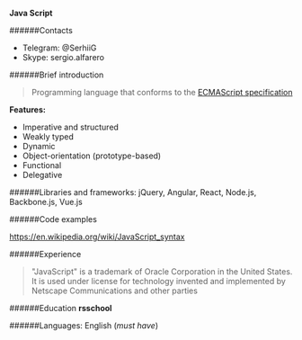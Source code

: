 **Java Script**

######Contacts 
* Telegram: @SerhiiG
* Skype: sergio.alfarero

######Brief introduction

>Programming language that conforms to the [ECMAScript specification](https://www.ecma-international.org/ecma-262/11.0)

**Features:**
- Imperative and structured
- Weakly typed
- Dynamic
- Object-orientation (prototype-based)
- Functional
- Delegative

######Libraries and frameworks:
jQuery, Angular, React, Node.js, Backbone.js, Vue.js

######Code examples

https://en.wikipedia.org/wiki/JavaScript_syntax

######Experience

>"JavaScript" is a trademark of Oracle Corporation in the United States. It is used under license for technology invented and implemented by Netscape Communications and other parties

######Education
__rsschool__

######Languages: 
English (*must have*) 
